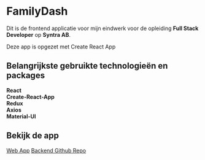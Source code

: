 # FamilyDash

Dit is de frontend applicatie voor mijn eindwerk voor de opleiding **Full Stack Developer** op **Syntra AB**.

Deze app is opgezet met Create React App

## Belangrijkste gebruikte technologieën en packages

**React**<br/>
**Create-React-App**<br/>
**Redux**<br/>
**Axios**<br/>
**Material-UI**<br/>

## Bekijk de app

[Web App](https://familydash.surge.sh)
[Backend Github Repo](https://github.com/nathanziarczyk/family-dash)
